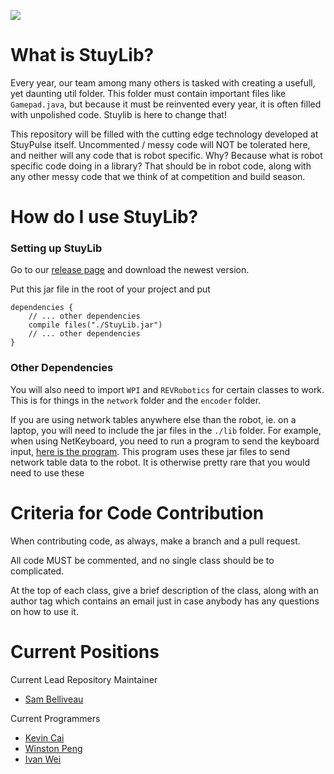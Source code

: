 ![](https://github.com/StuyPulse/StuyLib/raw/master/pictures/StuyLib%20Banner.png)

# What is StuyLib?

Every year, our team among many others is tasked with creating a usefull, yet daunting util folder. This folder must contain important files like `Gamepad.java`, but because it must be reinvented every year, it is often filled with unpolished code. Stuylib is here to change that!

This repository will be filled with the cutting edge technology developed at StuyPulse itself. Uncommented / messy code will NOT be tolerated here, and neither will any code that is robot specific. Why? Because what is robot specific code doing in a library? That should be in robot code, along with any other messy code that we think of at competition and build season.

# How do I use StuyLib?

### Setting up StuyLib

Go to our [release page](https://github.com/StuyPulse/StuyLib/releases) and download the newest version.

Put this jar file in the root of your project and put

```
dependencies { 
    // ... other dependencies
    compile files("./StuyLib.jar")
    // ... other dependencies
}
```

### Other Dependencies

You will also need to import `WPI` and `REVRobotics` for certain classes to work. This is for things in the `network` folder and the `encoder` folder.

If you are using network tables anywhere else than the robot, ie. on a laptop, you will need to include the jar files in the `./lib` folder. For example, when using NetKeyboard, you need to run a program to send the keyboard input, [here is the program](https://github.com/Sam-Belliveau/NetworkKeyboardServer). This program uses these jar files to send network table data to the robot. It is otherwise pretty rare that you would need to use these

# Criteria for Code Contribution

When contributing code, as always, make a branch and a pull request.

All code MUST be commented, and no single class should be to complicated.

At the top of each class, give a brief description of the class, along with an author tag which contains an email just in case anybody has any questions on how to use it.

# Current Positions

Current Lead Repository Maintainer

 - [Sam Belliveau](https://github.com/Sam-Belliveau)


Current Programmers

 - [Kevin Cai](https://github.com/Kevin16777126)
 - [Winston Peng](https://github.com/CreativePenguin)
 - [Ivan Wei](https://github.com/iwei20)
